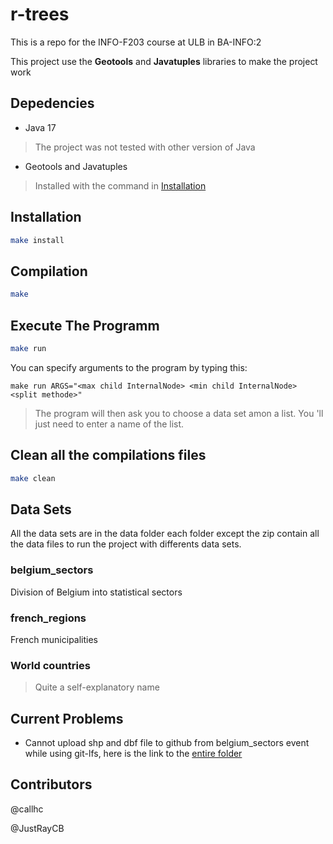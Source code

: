# r-trees

This is a repo for the INFO-F203 course at ULB in BA-INFO:2

This project use the **Geotools** and **Javatuples** libraries to
make the project work

## Depedencies

- Java 17

> The project was not tested with other version of Java

- Geotools and Javatuples

> Installed with the command in [Installation](#installation)

## Installation

```bash
make install
```

## Compilation

```bash
make 
```

## Execute The Programm

```bash
make run
```

You can specify arguments to the program by typing this:

`make run ARGS="<max child InternalNode> <min child InternalNode> <split methode>"`

> The program will then ask you to choose a data set amon a list.
You 'll just need to enter a name of the list.

## Clean all the compilations files

```bash
make clean
```

## Data Sets

All the data sets are in the data folder each folder except
the zip contain all the data files to run the project with differents data sets.

### belgium_sectors

Division of Belgium into statistical sectors

### french_regions

French municipalities

### World countries

> Quite a self-explanatory name

## Current Problems

- Cannot upload shp and dbf file to github from belgium_sectors
event while using git-lfs, here is the link to the [entire folder](https://statbel.fgov.be/fr/open-data/secteurs-statistiques-2022)

## Contributors

@callhc

@JustRayCB
